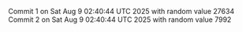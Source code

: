 Commit 1 on Sat Aug  9 02:40:44 UTC 2025 with random value 27634
Commit 2 on Sat Aug  9 02:40:44 UTC 2025 with random value 7992
